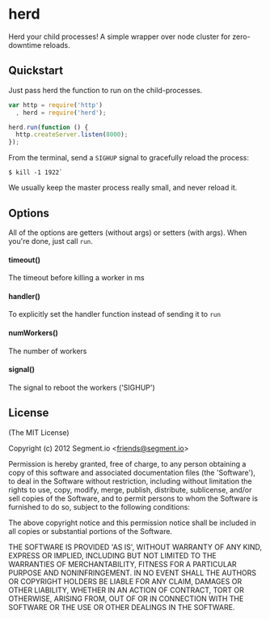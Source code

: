 
# herd

  Herd your child processes! A simple wrapper over node cluster for zero-downtime reloads.

## Quickstart

Just pass herd the function to run on the child-processes.

```javascript
var http = require('http')
  , herd = require('herd');

herd.run(function () {
  http.createServer.listen(8000);
});
```

From the terminal, send a `SIGHUP` signal to gracefully reload the process:

```shell
$ kill -1 1922`
```

We usually keep the master process really small, and never reload it.

## Options

All of the options are getters (without args) or setters (with args). When you're done, just call `run`.

#### timeout()

The timeout before killing a worker in ms

#### handler()

To explicitly set the handler function instead of sending it to `run`

#### numWorkers()

The number of workers

#### signal()

The signal to reboot the workers ('SIGHUP')


## License

(The MIT License)

Copyright (c) 2012 Segment.io &lt;friends@segment.io&gt;

Permission is hereby granted, free of charge, to any person obtaining
a copy of this software and associated documentation files (the
'Software'), to deal in the Software without restriction, including
without limitation the rights to use, copy, modify, merge, publish,
distribute, sublicense, and/or sell copies of the Software, and to
permit persons to whom the Software is furnished to do so, subject to
the following conditions:

The above copyright notice and this permission notice shall be
included in all copies or substantial portions of the Software.

THE SOFTWARE IS PROVIDED 'AS IS', WITHOUT WARRANTY OF ANY KIND,
EXPRESS OR IMPLIED, INCLUDING BUT NOT LIMITED TO THE WARRANTIES OF
MERCHANTABILITY, FITNESS FOR A PARTICULAR PURPOSE AND NONINFRINGEMENT.
IN NO EVENT SHALL THE AUTHORS OR COPYRIGHT HOLDERS BE LIABLE FOR ANY
CLAIM, DAMAGES OR OTHER LIABILITY, WHETHER IN AN ACTION OF CONTRACT,
TORT OR OTHERWISE, ARISING FROM, OUT OF OR IN CONNECTION WITH THE
SOFTWARE OR THE USE OR OTHER DEALINGS IN THE SOFTWARE.